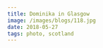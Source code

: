 ```yaml
---
title: Dominika in Glasgow
image: /images/blogs/118.jpg
date: 2018-05-27
tags: photo, scotland
---
```

